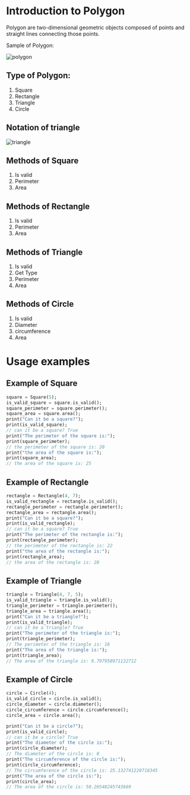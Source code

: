 # Introduction to Polygon
Polygon are two-dimensional geometric objects composed of points and straight lines connecting those points.

Sample of Polygon:

![polygon](https://cdn-skill.splashmath.com/panel-uploads/GlossaryTerm/277097a6a870457e90553ed24cf46042/1548051233_Two-dimensional-2-D-shapes-circle-triangle-square-polygons.png
)

## Type of Polygon:
1. Square
2. Rectangle
3. Triangle
4. Circle

## Notation of triangle

![triangle](https://i.stack.imgur.com/1GkR3.png
)

## Methods of Square

1. Is valid
2. Perimeter
3. Area

## Methods of Rectangle

1. Is valid
2. Perimeter
3. Area

## Methods of Triangle

1. Is valid
2. Get Type
3. Perimeter
4. Area

## Methods of Circle
1. Is valid
2. Diameter
3. circumference
4. Area

# Usage examples

## Example of Square

```dart
square = Square(5);
is_valid_square = square.is_valid();
square_perimeter = square.perimeter();
square_area = square.area();
print("Can it be a square?");
print(is_valid_square);
// can it be a square? True
print("The perimeter of the square is:");
print(square_perimeter);
// the perimeter of the square is: 20
print("the area of the square is:");
print(square_area);
// the area of the square is: 25
```

## Example of Rectangle

```dart
rectangle = Rectangle(4, 7);
is_valid_rectangle = rectangle.is_valid();
rectangle_perimeter = rectangle.perimeter();
rectangle_area = rectangle.area();
print("Can it be a square?");
print(is_valid_rectangle);
// can it be a square? True
print("The perimeter of the rectangle is:");
print(rectangle_perimeter);
// the perimeter of the rectangle is: 22
print("the area of the rectangle is:");
print(rectangle_area);
// the area of the rectangle is: 28
```

## Example of Triangle

```dart
triangle = Triangle(4, 7, 5);
is_valid_triangle = triangle.is_valid();
triangle_perimeter = triangle.perimeter();
triangle_area = triangle.area();
print("Can it be a triangle?");
print(is_valid_triangle);
// can it be a triangle? True
print("The perimeter of the triangle is:");
print(triangle_perimeter);
// The perimeter of the triangle is: 16
print("The area of the triangle is:");
print(triangle_area);
// The area of the triangle is: 9.797958971132712
```

## Example of Circle

```dart
circle = Circle(4);
is_valid_circle = circle.is_valid();
circle_diameter = circle.diameter();
circle_circumference = circle.circumference();
circle_area = circle.area();

print("Can it be a circle?");
print(is_valid_circle);
// can it be a circle? True
print("The diameter of the circle is:");
print(circle_diameter);
// The diameter of the circle is: 8
print("The circumference of the circle is:");
print(circle_circumference);
// The circumference of the circle is: 25.132741228718345
print("The area of the circle is:");
print(circle_area);
// The area of the circle is: 50.26548245743669
```
